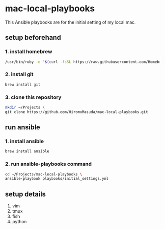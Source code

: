 # mac-local-playbooks

This Ansible playbooks are for the initial setting of my local mac.

## setup beforehand
### 1. install homebrew

```sh
/usr/bin/ruby -e "$(curl -fsSL https://raw.githubusercontent.com/Homebrew/install/master/install)"
```

### 2. install git

```sh
brew install git
```

### 3. clone this repository

```sh
mkdir ~/Projects \
git clone https://github.com/HiromuMasuda/mac-local-playbooks.git
```

## run ansible

### 1. install ansible

```sh
brew install ansible
```

### 2. run ansible-playbooks command

```sh
cd ~/Projects/mac-local-playbooks \
ansible-playbook playbooks/initial_settings.yml
```

## setup details

1. vim
2. tmux
3. fish
4. python

